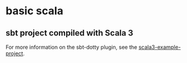 # basic scala

## sbt project compiled with Scala 3

For more information on the sbt-dotty plugin, see the
[scala3-example-project](https://github.com/scala/scala3-example-project/blob/main/README.md).
